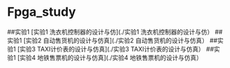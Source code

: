 # Fpga_study
##实验1  [实验1  洗衣机控制器的设计与仿](./实验1  洗衣机控制器的设计与仿）
##实验1  [实验2  自动售货机的设计与仿真](./实验2  自动售货机的设计与仿真）
##实验1  [实验3  TAXI计价表的设计与仿真](./实验3  TAXI计价表的设计与仿真）
##实验1  [实验4  地铁售票机的设计与仿真](./实验4  地铁售票机的设计与仿真）